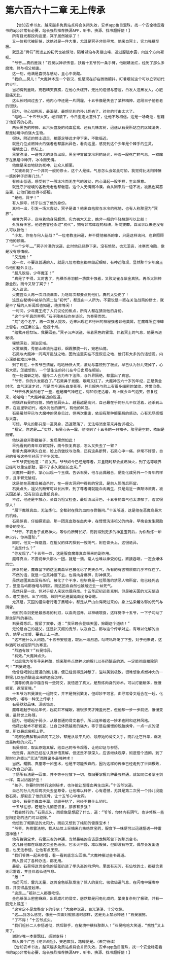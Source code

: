 # 第六百六十二章 无上传承
        【告知安卓书友，越来越多免费站点将会关闭失效，安卓app鱼目混珠，找一个安全稳定看书的app非常有必要，站长强烈推荐换源APP，听书、换源、找书超好使！】
       所有目光都投向这里，冥子居然被杀了！
       又一位初代被斩掉，这绝对是一件大事，尤其是冥子非同寻常，他来自冥土，实力强横至极。
       就是追“骨符”而远去的初代也被惊动，隔着湖泊与秀丽山峰，透过朦胧水雾，向这个方向凝视。
       “爷爷……真的是我！”石昊以神识传音，扶着十五爷的一条手臂，他眼睛发红，经历了那么多磨难，终与祖父相逢。
       这一刻，他满是喜悦与感动，且心中发酸。
       “我的……昊儿！”大魔神本是一个铁汉，但是现在却在微微颤抖，盯着眼前这个可以立斩初代的少年。
       当初得到噩耗，宛若晴天霹雳，在他心头绽开，无比的遗憾与苦涩，白发人送黑发人，心脏剧痛无比。
       这么长时间过去了，他内心中还是一片阴霾，十五爷像是失去了某种精神，这段日子他苍老的很快。
       因为，他心如死灰，最渴望、最想见到的孙儿死去了，对他的打击太大了。
       “哈哈……”十五爷大笑，老泪滚下，今日重逢太意外了，让他不敢相信，这是一场奇迹，慰藉了他苦闷的心灵。
       两头黑色的神狮、五六头盘旋的纯血猛禽、还有几株古树，迅速从石昊所站立的区域消失，都是秘境中的强大生物。
       很快，附近的修士退走，相距足够远才停下来，不敢临近。
       就是几位点燃神火的强者也都露出异色，看向这里，感觉到这个少年是个棘手的生灵。
       秘境出口，祭坛上。
       黑雾弥漫，一道强大的身影出现，黑金甲胄散发冷冽的乌光，带着一股死亡的气息，一双眸子在黑暗中睁开，冰冷而无情。
       他像是来自地狱的死神，让众人颤栗。
       “又被击毙了一个非同一般的修士，这个人是谁，气息怎么会如此可怕，我觉得比太阳神藤一族的神子厉害几分。”
       有修士低语，感受到了一股冰冷而无生气的波动，内心涌起一股不祥，生出惧意。
       就是守护秘境的各教元老也都皱眉，这个人无情而冷漠，自从回来后一语不发，被黑色冥雾笼罩，让他们都觉得不舒服。
       “是他，冥子！”
       有人惊呼，终于认出了他的身份。
       真相一出，引发一场大轰动，冥子是谁？他来自枯寂与冰冷的死地，也有人称那里为“冥界”。
       被誉为冥子，意味着他身份超然，实力强大无比，绝非一般的年轻翘楚可以比拟！
       外界有传言，他过去曾经杀过“初代”，拥有非常辉煌的战绩，所向披靡，自出世以来还没有人可以挡他！
       “小友，你在与何人征战？”一位老教主问道，并不提他被杀的事，只是这样询问，也算照顾了他的颜面。
       “一个少年……”冥子冷漠的说道，此时他已经静下来，没有愤怒，也无沮丧，冰寒而冷酷，像是没有感情般。
       “又是他！”
       这一次，不要说普通的人，就是几位老教主都眯缝起眼睛，有神芒隐现，显然那个少年魔王令他们格外关注。
       “超凡脱俗，少年魔王！”
       “真是了不得，太厉害了，先横杀赤羽鹤一族数十强者，又败龙雀与紫金真犼，再杀太阳神藤金烈，而今又斩了冥子！”
       众人议论。
       火魔宫众人再一次泪流满面，为啥每次都要点到他们，真的太受伤了！
       这是在秘境中被杀的第二位“初代”，都是由一人所为，不要说是一直在关注战局的修士，就是不了解的人听闻后也知道，绝非等闲！
       一时间，少年魔王成了人们议论的焦点，所有人都在猜测他的身份。
       “这个少年真厉害啊。”石子陵夫妇也在谈论，为秦昊而忧。
       “荒”这个名字，再一次被人提及，近来出现在五行州的神秘强者非他莫属，在魔尊所立神碑上留名，力压秦长生，傲视十州。
       “给我开启祭坛，我要回去。”冥子沉声说道，带着黑色的雾霭，伴着冥土的气息，他要再进秘境。
       秘境深处，湖泊区域。
       水雾蒸腾，秀丽山峰流光溢彩，烟霞朦胧一片，宛若仙境。
       石昊与大魔神一同离开乱战之地，因为这里实在不是叙旧之地，他们有太多的的话想说，内心深处都难以平静。
       到了现在，十五爷已清醒，哈哈畅快大笑，激动与喜悦到了极点，早已认为孙儿死掉了，心有大悲，怎能想到，一个活生生的孙儿在今日出现在眼前。
       在一处偏僻之地，祖孙二人合力布下法阵，与外界隔绝，都露出了真容。
       “爷爷，你的头发都白了。”石昊鼻子发酸，眼睛又红了。大魔神五六十岁的年纪，正是黄金时代，血气滚滚才对，可是而今满头白发苍苍，并且眼角与脸上有很多细密的皱纹，非常沧桑。
       “爷爷外表虽然老了一些，但是精气神还在，得知你还活着，马上就会血气滔天，恢复过来，哈哈哈！”大魔神豪迈的说道。
       他端详石昊的容貌，拍在他肩头上，越看越是高兴，自己最在乎的孙儿不仅活着，还杀到上界，在这里斩初代，格外对他的脾气，有他的风范。
       石昊虽然早已与大魔神的灵身见过，但再次重逢，依旧有那种颤栗般的感动，心有无尽感慨与大喜。
       可惜，早先的那只是一道灵身，迅速殒落了，无法将消息带来并告诉祖父。
       “祖父，你这是……”突然，石昊心头一震，他摸到了十五爷的一只袖子，那里是空的，依旧是断臂。
       他快速掀开那截袖子，发现果然如此！
       早先看到的青年双臂完好，而今恢复真容，怎么又失去了一臂？
       看着大魔神满头白发，脸上的皱纹与沧桑，还有这条断臂，石昊心中一痛，非常不好受，自己的爷爷这些年经历了不少苦难。
       十五爷安慰他道：“没关系，爷爷如今已经是尊者，并且随时都会点燃神火，到了这等境界已经可以重生断肢，要不了多久就能长出来。”
       大魔神一翻手，掌心出现一个玉偶，告诉石昊，他与此偶融合，便能化成另外一个青年的样子，且手臂无破绽。
       这是他在恶魔岛被追杀时，在一座古洞府中得到的宝具，是前人殒落后所留。
       石昊点头，祖父的断臂可以长出来，到了尊者境就能血肉再生，只是最近一直颠沛流离，被天国追杀，没有刻意去重组真身。
       不过，他还是不放心，亲自为祖父检查，最后流出异色，十五爷的血气也太浓郁了，着实很惊人！
       “服下魔尊真血，无法炼化，全都封在我的血肉与骨骼间。”十五爷道，这是他在恶魔岛最大的机缘。
       石昊惊喜，仔细探查后，那一团真血散在血肉中，在慢慢洗涤祖父的肉身，早晚会发生脱胎换骨的变化。
       “爷爷，不要急于点燃神火，等你的断臂长好，而我得到更多的神圣宝药后，为你熬炼一炉神火丹，你再晋阶。”
       同时，他又一阵蹙眉，在祖父的体内探到一股阴气，附在骨头上，这很诡异。
       “这是什么？”
       “你发现了。”十五爷一叹，这是服食魔尊真血带来的副作用。
       魔尊真血，不要说拳头那么一团，就是一滴，常人也难以承受的住，直接吞咽，一定会爆体而亡。
       庆幸的是，魔尊留下的这团真血早已被化尽了先天杀气，所有的有害物质都几乎不存在了。
       不然的话，就是一位真神服下去，也得肉身爆碎，形神俱灭。
       虽然这团真血没有杀机，被化了个干净，但毕竟是一位殒落的禁忌人物所留，他已经死去了，整座岛屿都昏暗与阴沉，而这团血自然也被融进去一丝死气。
       虽然只是一丝，但对于后人来说也很麻烦。十五爷起初还能克制，但是被天国的光天使追杀，遭受重创，出了问题，致阴气迅速蔓延向全身骨骼。
       尤其是，天国的猎杀者行走于黑暗中，都是从尸山血海爬过来的，身上沾染着浓郁的死气与阴雾。
       他们的杀剑更是最恶毒的利刃，以血肉滋养，以神魂喂食，这样劈中十五爷，一下子勾动了那丝阴气的暴动。
       石昊得悉后，握紧了双拳，道：“我早晚会登临天国，掀翻这个道统！”
       无论是自己的祖父，还是补天阁的鬼爷，以及自己，都与这个传承对立，有难以化解的血仇，他早已立誓，要去走上一遭。
       “这不是什么大问题。”十五爷安慰道，取出一坛烈酒，咕咚咕咚喝了下去，对于他来说，这种酒可以减轻阴气的寒意。
       “烈酒有效？”石昊惊异。
       “有效。”大魔神点头。
       “以后我为爷爷寻来神酿，想来那些点燃神火的猴儿以圣药酿造的酒，一定能彻底根除阴气！”石昊说道。
       他曾经喝到过普通的猴儿酒，便已经觉得是神酿了，滋味美到极致，很难想象点燃神火的一群猴儿以圣药酿造出来的酒会怎样。
       “魔尊的真血中蕴含有一些符文，我悟透了真义，是熬炼肉身的妙术，可以打磨躯体，慢慢蜕变，逐渐变强。”
       十五爷为石昊演化一组符文，并不是特别繁复，但却妙不可言，由寻常骨文组合在一起，化腐为奇，堪称一种无上传承！
       石昊默默品味，深感惊奇。
       魔尊崛起于动乱年代，起初并不耀眼，被很多天才掩盖光芒，但他却一步一步前进，慢慢变强，最终世上称尊。
       因为，他崛起于弱小，从最普通的骨文着手，所以连带着这一妙术也附和这种风格。
       他藉此秘术不断蜕变，让自己体质越发的强大，等于是在缓慢的脱胎换骨，一点一点的涅槃，所以最后傲视上界。
       “同原始真解有异曲同工之妙，都是从最平凡的、最原始的骨文入手，而后让它升华，爆发出最绚烂的火花。”
       石昊感叹，取出原始真解，给自己的爷爷观看，让他印证与参悟。
       他觉得，虽然已经在认真参悟真解，但还是不够深入，应该继续观摩，彻底悟个透彻，到了那时也许能以“无法”而胜诸多最强神术！
       当然，鲲鹏、真凰等十凶宝术，也是不可能丢弃的，因为这样的传承已经走到了世间极致，可以为自己护道。
       了悟所有法是一回事，并不等于应放下一切，依旧要掌握几种最强神通，就如同仁者掌王剑一样，需以凶器护法！
       “孩子，你要时时修行这则秘术，也许能让至尊血再生出来。”十五爷说道。
       自己的孙儿先后两次失去至尊骨，让他难以释怀，心有遗憾，尤其是第二次另一个孙儿没能救石昊，却取走了他的真骨，让十五爷心中发闷。
       如今，石昊至尊血干涸，彻底干枯了，已经不算什么初代。
       十五爷在想，若是孙儿彻底恢复，那该有多强？
       “我会修行的。”石昊点头，而后像是想起了什么，道：“爷爷，你体内有阴气，也许修炼一些至阳至刚的法门可以驱除。”
       他想到了鲲鹏法的太阳力，而后又想到了纯阳的雷霆宝术！
       “爷爷，先修雷法吧，我从仙坟上采摘来几株绝世宝药，服食下一株便可以迅速悟透一种雷道神通！”
       他有狻猊宝术，有雷天雀的神通，当然最强的应该是龙獒所留下的那页金书。
       这几日他都在琢磨这页金色纸张，它水火不侵，难以毁掉，但却没有符文，偶尔会发出道音，也无法参悟，让他有点无奈。
       “我们爷俩一起来参悟，看一看到底怎么回事。”大魔神接过金书说道。
       两人尝试了各种办法，都无用。
       最后，石昊将这页金色的纸张扔进了拳头高的丹炉内，里面有天河，有仙坟的土，都蕴含着无尽雷霆，并且伴着仙道气息。
       “轰！”
       电芒闪烁，雷光无量，这页金色纸张发生了惊人的变化，吸收仙道气息，在闪电中璀璨夺目，并变得晶莹起来。
       “这是……”祖孙二人都很吃惊。
       金色纸张上密密麻麻，出现成片的骨文，居然都是闪电化成的，繁奥复杂到了极致，并有一股无上威压！
       “这肯定不是龙獒留下的传承！”大魔神说道，目光湛湛，十分吃惊。
       “这……我怎么感觉，像是一次面对鲲鹏法时那样，这是无上禁忌神通！”石昊震撼。
       “了不得！”十五爷点头。
       “我们祖孙二人参悟透彻，然后联手，在秘境中横扫那群人！”石昊哈哈大笑道，“熊性”又上来了。
       谢谢v唯一本尊飘红，感谢支持！
       帮人做个广告《绝世战祖》，天若欺我，踏碎便是。（未完待续）
       【告知安卓书友，越来越多免费站点将会关闭失效，安卓app鱼目混珠，找一个安全稳定看书的app非常有必要，站长强烈推荐换源APP，听书、换源、找书超好使！】